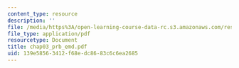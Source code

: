 ```yaml
---
content_type: resource
description: ''
file: /media/https%3A/open-learning-course-data-rc.s3.amazonaws.com/res-6-003-electromechanical-dynamics-spring-2009/139e58563412f68edc8683c6c6ea2685_chap03_prb_emd.pdf
file_type: application/pdf
resourcetype: Document
title: chap03_prb_emd.pdf
uid: 139e5856-3412-f68e-dc86-83c6c6ea2685
---
```

